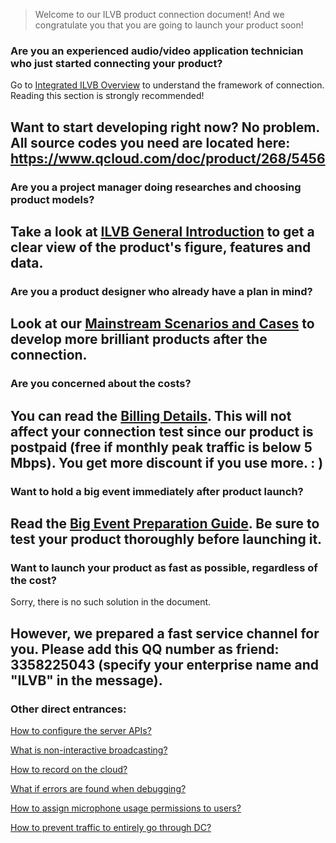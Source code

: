  > Welcome to our ILVB product connection document! And we congratulate you that you are going to launch your product soon!


### Are you an experienced audio/video application technician who just started connecting your product?
Go to [Integrated ILVB Overview](https://www.qcloud.com/doc/product/268/4909) to understand the framework of connection. Reading this section is strongly recommended!

Want to start developing right now? No problem. All source codes you need are located here: https://www.qcloud.com/doc/product/268/5456
</br>
--
### Are you a project manager doing researches and choosing product models?
Take a look at [ILVB General Introduction](https://www.qcloud.com/doc/product/268/3158) to get a clear view of the product's figure, features and data.
</br>
--
### Are you a product designer who already have a plan in mind?
Look at our [Mainstream Scenarios and Cases](https://www.qcloud.com/doc/product/268/3160) to develop more brilliant products after the connection.
</br>
--
### Are you concerned about the costs?
You can read the [Billing Details](https://www.qcloud.com/doc/product/268/5127). This will not affect your connection test since our product is postpaid (free if monthly peak traffic is below 5 Mbps). You get more discount if you use more. : )
</br>
--
### Want to hold a big event immediately after product launch?
Read the [Big Event Preparation Guide](https://www.qcloud.com/doc/product/268/4557). Be sure to test your product thoroughly before launching it.
</br>
--
### Want to launch your product as fast as possible, regardless of the cost?
Sorry, there is no such solution in the document.

However, we prepared a fast service channel for you. Please add this QQ number as friend: 3358225043 (specify your enterprise name and "ILVB" in the message).
</br>
--
### Other direct entrances:

[How to configure the server APIs?](https://www.qcloud.com/doc/product/268/3598)

[What is non-interactive broadcasting?](https://www.qcloud.com/doc/product/268/4548#.E6.97.81.E8.B7.AF.E7.9B.B4.E6.92.AD)

[How to record on the cloud?](https://www.qcloud.com/doc/product/268/3218)

[What if errors are found when debugging?](https://www.qcloud.com/doc/product/268/3223)

[How to assign microphone usage permissions to users?](https://www.qcloud.com/doc/product/268/3281)

[How to prevent traffic to entirely go through DC?](https://www.qcloud.com/doc/product/268/3227)

